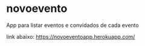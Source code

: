 # novoevento

App para listar eventos e 
convidados de cada evento




link abaixo:
https://novoeventoapp.herokuapp.com/

